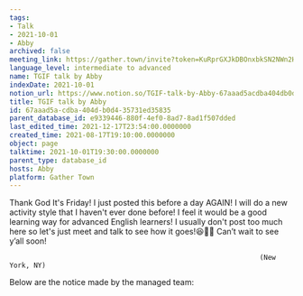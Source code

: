```yaml
---
tags:
- Talk
- 2021-10-01
- Abby
archived: false
meeting_link: https://gather.town/invite?token=KuRprGXJkDBOnxbkSN2NWn2HuHjwl9GJ
language_level: intermediate to advanced
name: TGIF talk by Abby
indexDate: 2021-10-01
notion_url: https://www.notion.so/TGIF-talk-by-Abby-67aaad5acdba404db0d435731ed35835
title: TGIF talk by Abby
id: 67aaad5a-cdba-404d-b0d4-35731ed35835
parent_database_id: e9339446-880f-4ef0-8ad7-8ad1f507dded
last_edited_time: 2021-12-17T23:54:00.0000000
created_time: 2021-08-17T19:10:00.0000000
object: page
talktime: 2021-10-01T19:30:00.0000000
parent_type: database_id
hosts: Abby
platform: Gather Town
---
```


Thank God It's Friday! I just posted this before a day AGAIN!
I will do a new activity style that I haven't ever done before! I feel it would be a good learning way for advanced English learners!
I usually don't post too much here so let's just meet and talk to see how it goes!😆👍🏻
Can’t wait to see y’all soon!


                                                                  (New York, NY)
                                                  



Below are the notice made by the managed team:


